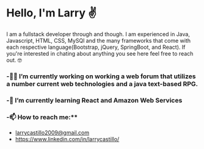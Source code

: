 # Hello, I'm Larry ✌

I am a fullstack developer through and though. I am experienced in Java, Javascript, HTML, CSS, MySQl and the many frameworks that come with each respective language(Bootstrap, jQuery, SpringBoot, and React). If you're interested in chating about anything you see here feel free to reach out. 🤓

### -👷🏾 I’m currently working on working a web forum that utilizes a number current web technologies and a java text-based RPG. 
### -📓 I’m currently learning React and Amazon Web Services
### -📫 How to reach me:** 
* larrycastillo2009@gmail.com
* https://www.linkedin.com/in/larrycastillo/
